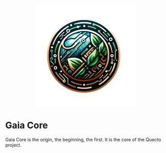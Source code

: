 <p align="center">
<img src="./assets/img/gaiaCore.png" height="320" />
</p>

# Gaia Core

Gaia Core is the origin, the beginning, the first. It is the core of the Quecto project.
